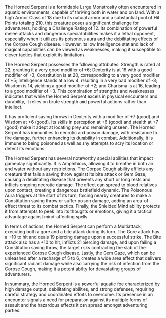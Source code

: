 The Horned Serpent is a formidable Large Monstrosity often encountered in aquatic environments, capable of thriving both in water and on land. With a high Armor Class of 18 due to its natural armor and a substantial pool of Hit Points totaling 210, this creature poses a significant challenge for adventurers, holding a Challenge Rating of 12. Its combination of powerful melee attacks and dangerous special abilities makes it a lethal opponent, especially when it utilizes its poisonous aura and the debilitating effects of the Corpse Cough disease. However, its low Intelligence stat and lack of magical capabilities can be viewed as weaknesses, making it susceptible to clever tactics that exploit its limitations.

The Horned Serpent possesses the following attributes: Strength is rated at 22, granting it a very good modifier of +6; Dexterity is at 16 with a good modifier of +3; Constitution is at 20, corresponding to a very good modifier of +5; Intelligence stands at a low 4, resulting in a very bad modifier of -3; Wisdom is 14, yielding a good modifier of +2; and Charisma is at 16, leading to a good modifier of +3. This combination of strengths and weaknesses indicates that while the Horned Serpent excels in physical encounters and durability, it relies on brute strength and powerful actions rather than intellect.

It has proficient saving throws in Dexterity with a modifier of +7 (good) and Wisdom at +6 (good). Its skills in perception at +6 (good) and stealth at +7 (good) make it adept at locating prey and remaining unseen. The Horned Serpent has immunities to necrotic and poison damage, with resistance to fire damage, further enhancing its durability in combat. Additionally, it is immune to being poisoned as well as any attempts to scry its location or detect its emotions.

The Horned Serpent has several noteworthy special abilities that impact gameplay significantly. It is Amphibious, allowing it to breathe in both air and water without any restrictions. The Corpse Cough ability afflicts any creature that fails a saving throw against its bite attack or Gem Gaze, causing a debilitating disease that prevents any short or long rests and inflicts ongoing necrotic damage. The effect can spread to blood relatives upon contact, creating a dangerous battlefield dynamic. The Poisonous Aura triggers at the start of its turn, forcing nearby creatures to make a Constitution saving throw or suffer poison damage, adding an area-of-effect threat to its combat tactics. Finally, the Shielded Mind ability protects it from attempts to peek into its thoughts or emotions, giving it a tactical advantage against mind-affecting spells.

In terms of actions, the Horned Serpent can perform a Multiattack, executing both a gore and a bite attack during its turn. The Gore attack has a +10 to hit and deals 19 piercing damage upon a successful strike. The Bite attack also has a +10 to hit, inflicts 21 piercing damage, and upon failing a Constitution saving throw, the target risks contracting the slab of the experienced Corpse Cough disease. Lastly, the Gem Gaze, which can be unleashed after a recharge of 5 to 6, creates a wide area effect that delivers significant radiant damage while also carrying the risk of infection from the Corpse Cough, making it a potent ability for devastating groups of adventurers.

In summary, the Horned Serpent is a powerful aquatic foe characterized by high damage output, debilitating abilities, and strong defenses, requiring careful strategy and coordinated efforts to overcome. Its presence in an encounter signals a need for preparation against its multiple forms of assault and the hazardous effects it can spread amongst adventuring parties.
